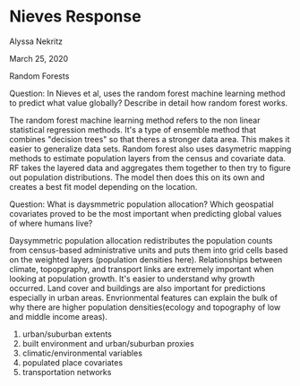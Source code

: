 # Nieves Response

Alyssa Nekritz

March 25, 2020

Random Forests

Question: In Nieves et al,  uses the random forest machine learning method to predict what value globally? Describe in detail how random forest works.

The random forest machine learning method refers to the non linear statistical regression methods. It's a type of ensemble method that combines "decision trees" so that theres a stronger data area. This makes it easier to generalize data sets. Random forest also uses dasymetric mapping methods to estimate population layers from the census and covariate data. RF takes the layered data and aggregates them together to then try to figure out population distributions. The model then does this on its own and creates a best fit model depending on the location. 

Question: What is daysmmetric population allocation? Which geospatial covariates proved to be the most important when predicting global values of where humans live?

Daysymmetric population allocation redistributes the population counts from census-based administrative units and puts them into grid cells based on the weighted layers (population densities here). Relationships between climate, topopgraphy, and transport links are extremely important when looking at population growth. It's easier to understand why growth occurred. Land cover and buildings are also important for predictions especially in urban areas. Envrionmental features can explain the bulk of why there are higher population densities(ecology and topography of low and middle income areas).

1. urban/suburban extents
2. built environment and urban/suburban proxies 
3. climatic/environmental variables 
4. populated place covariates
5. transportation networks
